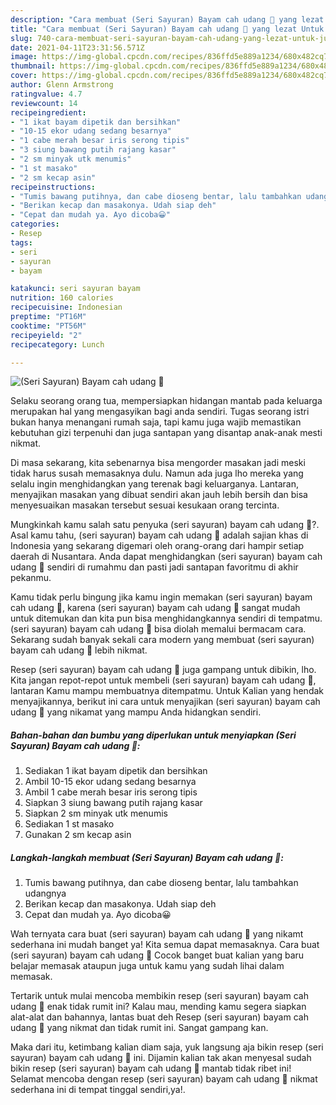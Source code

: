 ```yaml
---
description: "Cara membuat (Seri Sayuran) Bayam cah udang 🦐 yang lezat Untuk Jualan"
title: "Cara membuat (Seri Sayuran) Bayam cah udang 🦐 yang lezat Untuk Jualan"
slug: 740-cara-membuat-seri-sayuran-bayam-cah-udang-yang-lezat-untuk-jualan
date: 2021-04-11T23:31:56.571Z
image: https://img-global.cpcdn.com/recipes/836ffd5e889a1234/680x482cq70/seri-sayuran-bayam-cah-udang-🦐-foto-resep-utama.jpg
thumbnail: https://img-global.cpcdn.com/recipes/836ffd5e889a1234/680x482cq70/seri-sayuran-bayam-cah-udang-🦐-foto-resep-utama.jpg
cover: https://img-global.cpcdn.com/recipes/836ffd5e889a1234/680x482cq70/seri-sayuran-bayam-cah-udang-🦐-foto-resep-utama.jpg
author: Glenn Armstrong
ratingvalue: 4.7
reviewcount: 14
recipeingredient:
- "1 ikat bayam dipetik dan bersihkan"
- "10-15 ekor udang sedang besarnya"
- "1 cabe merah besar iris serong tipis"
- "3 siung bawang putih rajang kasar"
- "2 sm minyak utk menumis"
- "1 st masako"
- "2 sm kecap asin"
recipeinstructions:
- "Tumis bawang putihnya, dan cabe dioseng bentar, lalu tambahkan udangnya"
- "Berikan kecap dan masakonya. Udah siap deh"
- "Cepat dan mudah ya. Ayo dicoba😀"
categories:
- Resep
tags:
- seri
- sayuran
- bayam

katakunci: seri sayuran bayam 
nutrition: 160 calories
recipecuisine: Indonesian
preptime: "PT16M"
cooktime: "PT56M"
recipeyield: "2"
recipecategory: Lunch

---
```



![(Seri Sayuran) Bayam cah udang 🦐](https://img-global.cpcdn.com/recipes/836ffd5e889a1234/680x482cq70/seri-sayuran-bayam-cah-udang-🦐-foto-resep-utama.jpg)

Selaku seorang orang tua, mempersiapkan hidangan mantab pada keluarga merupakan hal yang mengasyikan bagi anda sendiri. Tugas seorang istri bukan hanya menangani rumah saja, tapi kamu juga wajib memastikan kebutuhan gizi terpenuhi dan juga santapan yang disantap anak-anak mesti nikmat.

Di masa  sekarang, kita sebenarnya bisa mengorder masakan jadi meski tidak harus susah memasaknya dulu. Namun ada juga lho mereka yang selalu ingin menghidangkan yang terenak bagi keluarganya. Lantaran, menyajikan masakan yang dibuat sendiri akan jauh lebih bersih dan bisa menyesuaikan masakan tersebut sesuai kesukaan orang tercinta. 



Mungkinkah kamu salah satu penyuka (seri sayuran) bayam cah udang 🦐?. Asal kamu tahu, (seri sayuran) bayam cah udang 🦐 adalah sajian khas di Indonesia yang sekarang digemari oleh orang-orang dari hampir setiap daerah di Nusantara. Anda dapat menghidangkan (seri sayuran) bayam cah udang 🦐 sendiri di rumahmu dan pasti jadi santapan favoritmu di akhir pekanmu.

Kamu tidak perlu bingung jika kamu ingin memakan (seri sayuran) bayam cah udang 🦐, karena (seri sayuran) bayam cah udang 🦐 sangat mudah untuk ditemukan dan kita pun bisa menghidangkannya sendiri di tempatmu. (seri sayuran) bayam cah udang 🦐 bisa diolah memalui bermacam cara. Sekarang sudah banyak sekali cara modern yang membuat (seri sayuran) bayam cah udang 🦐 lebih nikmat.

Resep (seri sayuran) bayam cah udang 🦐 juga gampang untuk dibikin, lho. Kita jangan repot-repot untuk membeli (seri sayuran) bayam cah udang 🦐, lantaran Kamu mampu membuatnya ditempatmu. Untuk Kalian yang hendak menyajikannya, berikut ini cara untuk menyajikan (seri sayuran) bayam cah udang 🦐 yang nikamat yang mampu Anda hidangkan sendiri.

<!--inarticleads1-->

##### Bahan-bahan dan bumbu yang diperlukan untuk menyiapkan (Seri Sayuran) Bayam cah udang 🦐:

1. Sediakan 1 ikat bayam dipetik dan bersihkan
1. Ambil 10-15 ekor udang sedang besarnya
1. Ambil 1 cabe merah besar iris serong tipis
1. Siapkan 3 siung bawang putih rajang kasar
1. Siapkan 2 sm minyak utk menumis
1. Sediakan 1 st masako
1. Gunakan 2 sm kecap asin




<!--inarticleads2-->

##### Langkah-langkah membuat (Seri Sayuran) Bayam cah udang 🦐:

1. Tumis bawang putihnya, dan cabe dioseng bentar, lalu tambahkan udangnya
1. Berikan kecap dan masakonya. Udah siap deh
1. Cepat dan mudah ya. Ayo dicoba😀




Wah ternyata cara buat (seri sayuran) bayam cah udang 🦐 yang nikamt sederhana ini mudah banget ya! Kita semua dapat memasaknya. Cara buat (seri sayuran) bayam cah udang 🦐 Cocok banget buat kalian yang baru belajar memasak ataupun juga untuk kamu yang sudah lihai dalam memasak.

Tertarik untuk mulai mencoba membikin resep (seri sayuran) bayam cah udang 🦐 enak tidak rumit ini? Kalau mau, mending kamu segera siapkan alat-alat dan bahannya, lantas buat deh Resep (seri sayuran) bayam cah udang 🦐 yang nikmat dan tidak rumit ini. Sangat gampang kan. 

Maka dari itu, ketimbang kalian diam saja, yuk langsung aja bikin resep (seri sayuran) bayam cah udang 🦐 ini. Dijamin kalian tak akan menyesal sudah bikin resep (seri sayuran) bayam cah udang 🦐 mantab tidak ribet ini! Selamat mencoba dengan resep (seri sayuran) bayam cah udang 🦐 nikmat sederhana ini di tempat tinggal sendiri,ya!.

